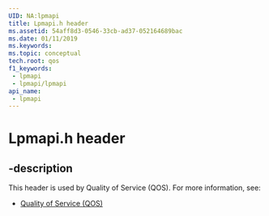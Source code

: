 ```yaml
---
UID: NA:lpmapi
title: Lpmapi.h header
ms.assetid: 54aff8d3-0546-33cb-ad37-052164689bac
ms.date: 01/11/2019
ms.keywords: 
ms.topic: conceptual
tech.root: qos
f1_keywords:
 - lpmapi
 - lpmapi/lpmapi
api_name:
 - lpmapi
---
```


# Lpmapi.h header


## -description

This header is used by Quality of Service (QOS). For more information, see:

- [Quality of Service (QOS)](../_qos/index.md)


